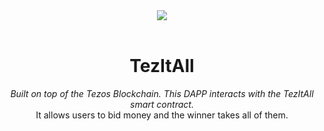 <center>
<img src="public/favicon.ico">
<br/>
<br/>
<h1>TezItAll</h1>

<i>
Built on top of the Tezos Blockchain. This DAPP interacts with the TezItAll smart contract.
</i>
<br/>
It allows users to bid money and the winner takes all of them.

</center>
